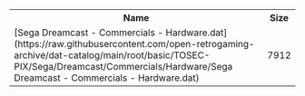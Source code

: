 <table>
<tr><th>Name</th><th>Size</th></tr>
<tr><td>
[Sega Dreamcast - Commercials - Hardware.dat](https://raw.githubusercontent.com/open-retrogaming-archive/dat-catalog/main/root/basic/TOSEC-PIX/Sega/Dreamcast/Commercials/Hardware/Sega Dreamcast - Commercials - Hardware.dat)
</td><td>7912</td></tr>
</table>
